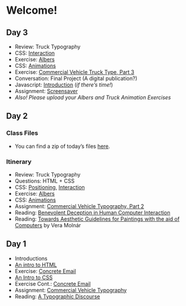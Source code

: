 # Welcome!

## Day 3
- Review: Truck Typography 
- CSS: [Interaction](/lectures/csspseudo)
- Exercise: [Albers](/assignments/albers)
- CSS: [Animations](/lectures/cssanimations)
- Exercise: [Commercial Vehicle Truck Type, Part 3](/assignments/truck3)
- Conversation: Final Project (A digital publication?)
- Javascript: [Introduction](/lectures/javascript1) (*if there&rsquo;s time!*)
- Assignment: [Screensaver](/assignments/screensaver)
- *Also! Please upload your Albers and Truck Animation Exercises*

## Day 2
### Class Files
- You can find a zip of today&rsquo;s files [here](/files/feb-17.zip).

### Itinerary 
- Review: Truck Typography
- Questions: HTML + CSS
- CSS: [Positioning](/lectures/css2), [Interaction](/lectures/csspseudo)
- Exercise: [Albers](/assignments/albers)
- CSS: [Animations](/lectures/cssanimations)
- Assignment: [Commercial Vehicle Typography, Part 2](/assignments/truck2)
- Reading: [Benevolent Deception in Human Computer Interaction ](http://www.cond.org/deception.pdf)
- Reading: [Towards Aesthetic Guidelines for Paintings with the aid of Computers](https://s3.amazonaws.com/2b.andydayton.com/readings/molnar-aesthetic.pdf) by Vera Molnár

## Day 1
- Introductions
- [An intro to HTML](/lectures/html)
- Exercise: [Concrete Email](/assignments/concrete)
- [An Intro to CSS](/lectures/css)
- Exercise Cont.: [Concrete Email](/assignments/concrete)
- Assignment: [Commercial Vehicle Typography](/assignments/truck)
- Reading: [A Typographic Discourse](http://s3.amazonaws.com/arena-attachments/2558912/d4365f7c2d1c55c3684c5ff73eda4fa3.pdf)